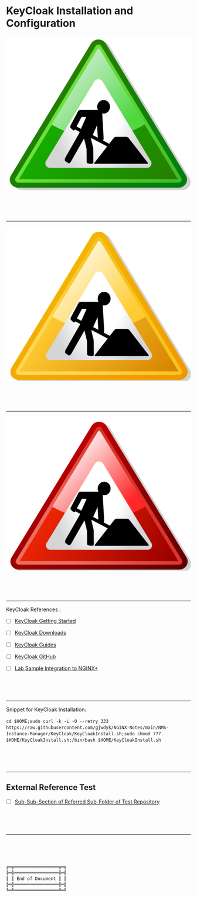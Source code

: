 # KeyCloak Installation and Configuration

![Under Construction Green](../../Image/UnderConstructionGreen.svg)

<br><br><br>

***

![Under Construction Yellow](../../Image/UnderConstructionYellow.svg)

<br><br><br>

***

![Under Construction Red](../../Image/UnderConstructionRed.svg)

<br><br><br>

***

KeyCloak References :
- [ ] [KeyCloak Getting Started](https://www.keycloak.org/getting-started/getting-started-zip)
- [ ] [KeyCloak Downloads](https://www.keycloak.org/downloads)
- [ ] [KeyCloak Guides](https://www.keycloak.org/guides#getting-started)
- [ ] [KeyCloak GitHub](https://github.com/keycloak/keycloak-quickstarts)
- [ ] [Lab Sample Integration to NGINX+](https://clouddocs.f5.com/training/community/nginx/html/class9/class9.html)



<br><br><br>

***

Snippet for KeyCloak Installation:

`cd $HOME;sudo curl -k -L -O --retry 333 https://raw.githubusercontent.com/gjwdyk/NGINX-Notes/main/NMS-Instance-Manager/KeyCloak/KeyCloakInstall.sh;sudo chmod 777 $HOME/KeyCloakInstall.sh;/bin/bash $HOME/KeyCloakInstall.sh`



<br><br><br>

***

## External Reference Test

- [ ] [Sub-Sub-Section of Referred Sub-Folder of Test Repository](https://github.com/gjwdyk/TestRepository/tree/main/ReferredSubFolder#sub-sub-section)



<br><br><br>

***

<br><br><br>
```
╔═╦═════════════════╦═╗
╠═╬═════════════════╬═╣
║ ║ End of Document ║ ║
╠═╬═════════════════╬═╣
╚═╩═════════════════╩═╝
```
<br><br><br>


